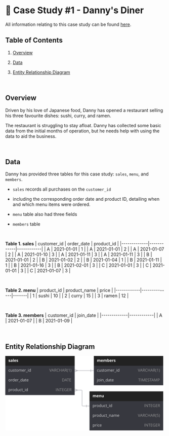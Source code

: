 # 🍜 Case Study #1 - Danny's Diner

All information relating to this case study can be found [here](https://8weeksqlchallenge.com/case-study-1/).

## Table of Contents

1. [Overview](#overview)

2. [Data](#data)

3. [Entity Relationship Diagram](#entity-relationship-diagram)

</br>

## Overview
Driven by his love of Japanese food, Danny has opened a restaurant selling his three favourite dishes: sushi, curry, and ramen.

The restaurant is struggling to stay afloat. Danny has collected some basic data from the initial months of operation, but he needs help with using the data to aid the business.

</br>

## Data
Danny has provided three tables for this case study: `sales`, `menu`, and `members`.

- `sales` records all purchases on the `customer_id`
- including the corresponding order date and product ID, detailing when and which menu items were ordered.


- `menu` table also had three fields

- `members` table

</br>

**Table 1. sales**
| customer_id | order_date | product_id |
|-------------|------------|------------|
| A           | 2021-01-01 | 1          |
| A           | 2021-01-01 | 2          |
| A           | 2021-01-07 | 2          |
| A           | 2021-01-10 | 3          |
| A           | 2021-01-11 | 3          |
| A           | 2021-01-11 | 3          |
| B           | 2021-01-01 | 2          |
| B           | 2021-01-02 | 2          |
| B           | 2021-01-04 | 1          |
| B           | 2021-01-11 | 1          |
| B           | 2021-01-16 | 3          |
| B           | 2021-02-01 | 3          |
| C           | 2021-01-01 | 3          |
| C           | 2021-01-01 | 3          |
| C           | 2021-01-07 | 3          |

</br>

**Table 2. menu**
| product_id | product_name | price |
|------------|--------------|-------|
| 1          | sushi        | 10    |
| 2          | curry        | 15    |
| 3          | ramen        | 12    |

</br>

**Table 3. members**
| customer_id | join_date  |
|-------------|------------|
| A           | 2021-01-07 |
| B           | 2021-01-09 |

</br>

## Entity Relationship Diagram

![ERD](Danny's%20Diner.svg)

</br>
  

